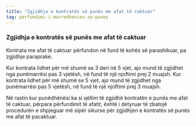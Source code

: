 ```yaml
---
title: "Zgjidhja e kontratës së punës me afat të caktuar"
tag: perfundimi-i-marredhenies-se-punes
---
```


### Zgjidhja e kontratës së punës me afat të caktuar

Kontrata me afat të caktuar përfundon në fund të kohës së parashikuar, pa zgjidhje paraprake.

Kur kontrata lidhet për më shumë se 3 deri në 5 vjet, ajo mund të zgjidhet nga punëmarrësi pas 3 vjetësh, në fund të një njoftimi prej 2 muajsh. Kur kontrata lidhet për më shumë se 5 vjet, ajo mund të zgjidhet nga punëmarrësi pas 5 vjetësh, në fund të një njoftimi prej 3 muajsh.

Në rastin kur punëdhënësi ka si qëllim të zgjidhë kontratën e punës me afat të caktuar, përpara përfundimit të afatit, është i detyruar të zbatojë procedurën e shpjeguar më sipër sikurse për zgjidhjen e kontratës së punës me afat të pacaktuar.

